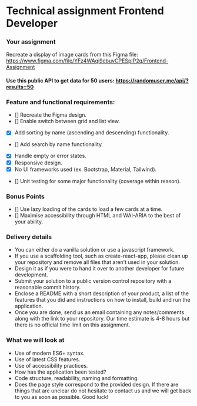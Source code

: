 # Technical assignment Frontend Developer

### Your assignment

Recreate a display of image cards from this Figma file:
https://www.figma.com/file/YFz4WAqi9ebuvCPESpIP2q/Frontend-Assignment

#### Use this public API to get data for 50 users: https://randomuser.me/api/?results=50

### Feature and functional requirements:

-   [] Recreate the Figma design.
-   [] Enable switch between grid and list view.
-   [x] Add sorting by name (ascending and descending) functionality.
-   [] Add search by name functionality.
-   [x] Handle empty or error states.
-   [x] Responsive design.
-   [x] No UI frameworks used (ex. Bootstrap, Material, Tailwind).
-   [] Unit testing for some major functionality (coverage within reason).

### Bonus Points
-   [] Use lazy loading of the cards to load a few cards at a time.
-   [] Maximise accessibility through HTML and WAI-ARIA to the best of your ability.

### Delivery details

-   You can either do a vanilla solution or use a javascript framework.
-   If you use a scaffolding tool, such as create-react-app, please clean up your repository and remove
    all files that aren’t used in your solution.
-   Design it as if you were to hand it over to another developer for future development.
-   Submit your solution to a public version control repository with a reasonable commit history.
-   Enclose a README with a short description of your product, a list of the features that you did and
    instructions on how to install, build and run the application.
-   Once you are done, send us an email containing any notes/comments along with the link to your
    repository.
    Our time estimate is 4-8 hours but there is no official time limit on this assignment.

### What we will look at

-   Use of modern ES6+ syntax.
-   Use of latest CSS features.
-   Use of accessibility practices.
-   How has the application been tested?
-   Code structure, readability, naming and formatting.
-   Does the page style correspond to the provided design.
    If there are things that are unclear do not hesitate to contact us and we will get back to you as soon as
    possible. Good luck!

